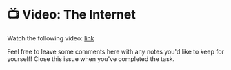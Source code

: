 # :tv: Video: The Internet

Watch the following video: [link](https://youtu.be/guvsH5OFizE)

Feel free to leave some comments here with any notes you'd like to keep for yourself! Close this issue when you've completed the task.
